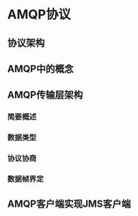 # AMQP协议

## 协议架构

## AMQP中的概念

## AMQP传输层架构
### 简要概述

### 数据类型

### 协议协商


### 数据帧界定

## AMQP客户端实现JMS客户端